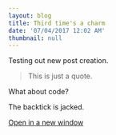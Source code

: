 ```yaml
---
layout: blog
title: Third time's a charm
date: '07/04/2017 12:02 AM'
thumbnail: null
---
```

Testing out new post creation.

> This is just a quote.

What about code? 

The backtick is jacked.

<a href="https://netlifycms.org" target="_blank">Open in a new window</a>
